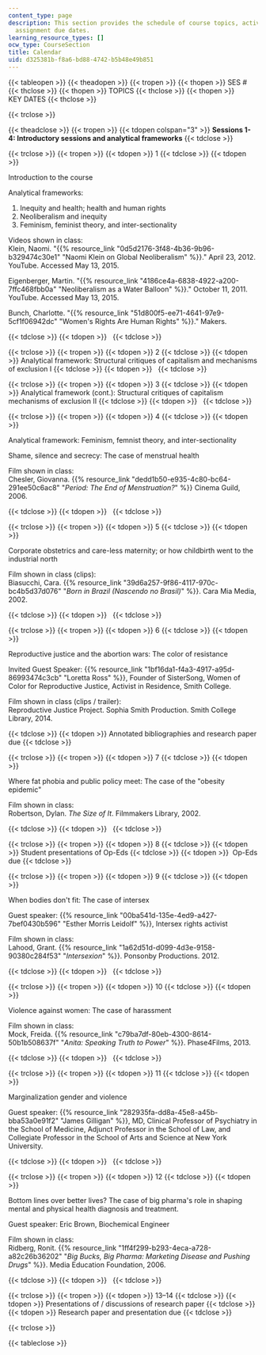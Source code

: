 ```yaml
---
content_type: page
description: This section provides the schedule of course topics, activities, and
  assignment due dates.
learning_resource_types: []
ocw_type: CourseSection
title: Calendar
uid: d325381b-f8a6-bd88-4742-b5b48e49b851
---
```


{{< tableopen >}}
{{< theadopen >}}
{{< tropen >}}
{{< thopen >}}
SES #
{{< thclose >}}
{{< thopen >}}
TOPICS
{{< thclose >}}
{{< thopen >}}
KEY DATES
{{< thclose >}}

{{< trclose >}}

{{< theadclose >}}
{{< tropen >}}
{{< tdopen colspan="3" >}}
**Sessions 1-4: Introductory sessions and analytical frameworks**
{{< tdclose >}}

{{< trclose >}}
{{< tropen >}}
{{< tdopen >}}
1
{{< tdclose >}}
{{< tdopen >}}


Introduction to the course

Analytical frameworks:

1.  Inequity and health; health and human rights
2.  Neoliberalism and inequity
3.  Feminism, feminist theory, and inter-sectionality

Videos shown in class:  
Klein, Naomi. "{{% resource_link "0d5d2176-3f48-4b36-9b96-b329474c30e1" "Naomi Klein on Global Neoliberalism" %}}." April 23, 2012. YouTube. Accessed May 13, 2015. 

Eigenberger, Martin. "{{% resource_link "4186ce4a-6838-4922-a200-7ffc468fbb0a" "Neoliberalism as a Water Balloon" %}}." October 11, 2011. YouTube. Accessed May 13, 2015. 

Bunch, Charlotte. "{{% resource_link "51d800f5-ee71-4641-97e9-5cf1f06942dc" "Women's Rights Are Human Rights" %}}." Makers.


{{< tdclose >}}
{{< tdopen >}}
 
{{< tdclose >}}

{{< trclose >}}
{{< tropen >}}
{{< tdopen >}}
2
{{< tdclose >}}
{{< tdopen >}}
Analytical framework: Structural critiques of capitalism and mechanisms of exclusion I
{{< tdclose >}}
{{< tdopen >}}
 
{{< tdclose >}}

{{< trclose >}}
{{< tropen >}}
{{< tdopen >}}
3
{{< tdclose >}}
{{< tdopen >}}
Analytical framework (cont.): Structural critiques of capitalism mechanisms of exclusion II
{{< tdclose >}}
{{< tdopen >}}
 
{{< tdclose >}}

{{< trclose >}}
{{< tropen >}}
{{< tdopen >}}
4
{{< tdclose >}}
{{< tdopen >}}


Analytical framework: Feminism, femnist theory, and inter-sectionality

Shame, silence and secrecy: The case of menstrual health

Film shown in class:  
Chesler, Giovanna. {{% resource_link "dedd1b50-e935-4c80-bc64-291ee50c6ac8" "_Period: The End of Menstruation?_" %}} Cinema Guild, 2006.


{{< tdclose >}}
{{< tdopen >}}
 
{{< tdclose >}}

{{< trclose >}}
{{< tropen >}}
{{< tdopen >}}
5
{{< tdclose >}}
{{< tdopen >}}


Corporate obstetrics and care-less maternity; or how childbirth went to the industrial north

Film shown in class (clips):  
Biasucchi, Cara. {{% resource_link "39d6a257-9f86-4117-970c-bc4b5d37d076" "_Born in Brazil (Nascendo no Brasil)_" %}}. Cara Mia Media, 2002.


{{< tdclose >}}
{{< tdopen >}}
 
{{< tdclose >}}

{{< trclose >}}
{{< tropen >}}
{{< tdopen >}}
6
{{< tdclose >}}
{{< tdopen >}}


Reproductive justice and the abortion wars: The color of resistance

Invited Guest Speaker: {{% resource_link "1bf16da1-f4a3-4917-a95d-86993474c3cb" "Loretta Ross" %}}, Founder of SisterSong, Women of Color for Reproductive Justice, Activist in Residence, Smith College.

Film shown in class (clips / trailer):  
Reproductive Justice Project. Sophia Smith Production. Smith College Library, 2014.


{{< tdclose >}}
{{< tdopen >}}
Annotated bibliographies and research paper due
{{< tdclose >}}

{{< trclose >}}
{{< tropen >}}
{{< tdopen >}}
7
{{< tdclose >}}
{{< tdopen >}}


Where fat phobia and public policy meet: The case of the "obesity epidemic"

Film shown in class:  
Robertson, Dylan. _The Size of It_. Filmmakers Library, 2002.


{{< tdclose >}}
{{< tdopen >}}
 
{{< tdclose >}}

{{< trclose >}}
{{< tropen >}}
{{< tdopen >}}
8
{{< tdclose >}}
{{< tdopen >}}
Student presentations of Op-Eds
{{< tdclose >}}
{{< tdopen >}}
 Op-Eds due
{{< tdclose >}}

{{< trclose >}}
{{< tropen >}}
{{< tdopen >}}
9
{{< tdclose >}}
{{< tdopen >}}


When bodies don't fit: The case of intersex

Guest speaker: {{% resource_link "00ba541d-135e-4ed9-a427-7bef0430b596" "Esther Morris Leidolf" %}}, Intersex rights activist

Film shown in class:  
Lahood, Grant. {{% resource_link "1a62d51d-d099-4d3e-9158-90380c284f53" "_Intersexion_" %}}. Ponsonby Productions. 2012.


{{< tdclose >}}
{{< tdopen >}}
 
{{< tdclose >}}

{{< trclose >}}
{{< tropen >}}
{{< tdopen >}}
10
{{< tdclose >}}
{{< tdopen >}}


Violence against women: The case of harassment

Film shown in class:  
Mock, Freida. {{% resource_link "c79ba7df-80eb-4300-8614-50b1b508637f" "_Anita: Speaking Truth to Power_" %}}. Phase4Films, 2013.


{{< tdclose >}}
{{< tdopen >}}
 
{{< tdclose >}}

{{< trclose >}}
{{< tropen >}}
{{< tdopen >}}
11
{{< tdclose >}}
{{< tdopen >}}


Marginalization gender and violence

Guest speaker: {{% resource_link "282935fa-dd8a-45e8-a45b-bba53a0e91f2" "James Gilligan" %}}, MD, Clinical Professor of Psychiatry in the School of Medicine, Adjunct Professor in the School of Law, and Collegiate Professor in the School of Arts and Science at New York University.


{{< tdclose >}}
{{< tdopen >}}
 
{{< tdclose >}}

{{< trclose >}}
{{< tropen >}}
{{< tdopen >}}
12
{{< tdclose >}}
{{< tdopen >}}


Bottom lines over better lives? The case of big pharma's role in shaping mental and physical health diagnosis and treatment.

Guest speaker: Eric Brown, Biochemical Engineer

Film shown in class:  
Ridberg, Ronit. {{% resource_link "1ff4f299-b293-4eca-a728-a82c26b36202" "_Big Bucks, Big Pharma: Marketing Disease and Pushing Drugs_" %}}. Media Education Foundation, 2006.


{{< tdclose >}}
{{< tdopen >}}
 
{{< tdclose >}}

{{< trclose >}}
{{< tropen >}}
{{< tdopen >}}
13–14
{{< tdclose >}}
{{< tdopen >}}
Presentations of / discussions of research paper
{{< tdclose >}}
{{< tdopen >}}
Research paper and presentation due
{{< tdclose >}}

{{< trclose >}}

{{< tableclose >}}